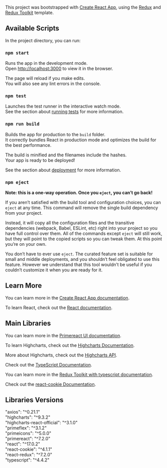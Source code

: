 This project was bootstrapped with [Create React App](https://github.com/facebook/create-react-app), using the [Redux](https://redux.js.org/) and [Redux Toolkit](https://redux-toolkit.js.org/) template.

## Available Scripts

In the project directory, you can run:

### `npm start`

Runs the app in the development mode.<br />
Open [http://localhost:3000](http://localhost:3000) to view it in the browser.

The page will reload if you make edits.<br />
You will also see any lint errors in the console.

### `npm test`

Launches the test runner in the interactive watch mode.<br />
See the section about [running tests](https://facebook.github.io/create-react-app/docs/running-tests) for more information.

### `npm run build`

Builds the app for production to the `build` folder.<br />
It correctly bundles React in production mode and optimizes the build for the best performance.

The build is minified and the filenames include the hashes.<br />
Your app is ready to be deployed!

See the section about [deployment](https://facebook.github.io/create-react-app/docs/deployment) for more information.

### `npm eject`

**Note: this is a one-way operation. Once you `eject`, you can’t go back!**

If you aren’t satisfied with the build tool and configuration choices, you can `eject` at any time. This command will remove the single build dependency from your project.

Instead, it will copy all the configuration files and the transitive dependencies (webpack, Babel, ESLint, etc) right into your project so you have full control over them. All of the commands except `eject` will still work, but they will point to the copied scripts so you can tweak them. At this point you’re on your own.

You don’t have to ever use `eject`. The curated feature set is suitable for small and middle deployments, and you shouldn’t feel obligated to use this feature. However we understand that this tool wouldn’t be useful if you couldn’t customize it when you are ready for it.

## Learn More

You can learn more in the [Create React App documentation](https://facebook.github.io/create-react-app/docs/getting-started).

To learn React, check out the [React documentation](https://reactjs.org/).

## Main Libraries

You can learn more in the [Primereact UI documentation](https://primefaces.org/primereact/setup).

To learn Highcharts, check out the [Highcharts Documentation](https://www.highcharts.com/docs/index).

More about Highcharts, check out the [Highcharts API](https://api.highcharts.com/highcharts).

Check out the [TypeScript Documentation](https://www.typescriptlang.org/docs).

You can learn more in the [Redux Toolkit with typescript documentation](https://redux-toolkit.js.org/usage/usage-with-typescript).

Check out the [react-cookie Documentation](https://www.npmjs.com/package/react-cookie).

## Libraries Versions

"axios": "^0.21.1" <br />
"highcharts": "^9.3.2" <br />
"highcharts-react-official": "^3.1.0" <br />
"primeflex": "^3.1.2" <br />
"primeicons": "^5.0.0" <br />
"primereact": "^7.2.0" <br />
"react": "^17.0.2" <br />
"react-cookie": "^4.1.1" <br />
"react-redux": "^7.2.0" <br />
"typescript": "^4.4.2" <br />

